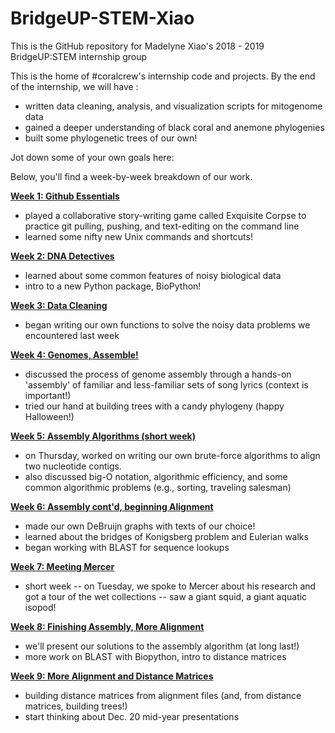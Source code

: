 # BridgeUP-STEM-Xiao

This is the GitHub repository for Madelyne Xiao's 2018 - 2019 BridgeUP:STEM internship group

This is the home of #coralcrew's internship code and projects. By the end of the internship, we will have :

- written data cleaning, analysis, and visualization scripts for mitogenome data
- gained a deeper understanding of black coral and anemone phylogenies
- built some phylogenetic trees of our own!

Jot down some of your own goals here: 


Below, you'll find a week-by-week breakdown of our work. 

[__Week 1: Github Essentials__](https://github.com/amnh/BridgeUP-STEM-Xiao/tree/master/blackcoral/week-1)
- played a collaborative story-writing game called Exquisite Corpse to practice git pulling, pushing, and text-editing on the command line
- learned some nifty new Unix commands and shortcuts!

[__Week 2: DNA Detectives__](https://github.com/amnh/BridgeUP-STEM-Xiao/tree/master/blackcoral/week-2)
- learned about some common features of noisy biological data
- intro to a new Python package, BioPython!

[__Week 3: Data Cleaning__](https://github.com/amnh/BridgeUP-STEM-Xiao/tree/master/blackcoral/week-3)
- began writing our own functions to solve the noisy data problems we encountered last week 

[__Week 4: Genomes, Assemble!__](https://github.com/amnh/BridgeUP-STEM-Xiao/tree/master/blackcoral/week-4)
- discussed the process of genome assembly through a hands-on 'assembly' of familiar and less-familiar sets of song lyrics (context is important!) 
- tried our hand at building trees with a candy phylogeny (happy Halloween!)

[__Week 5: Assembly Algorithms (short week)__](https://github.com/amnh/BridgeUP-STEM-Xiao/tree/master/blackcoral/week-5)
- on Thursday, worked on writing our own brute-force algorithms to align two nucleotide contigs. 
- also discussed big-O notation, algorithmic efficiency, and some common algorithmic problems (e.g., sorting, traveling salesman)

[__Week 6: Assembly cont'd, beginning Alignment__](https://github.com/amnh/BridgeUP-STEM-Xiao/tree/master/blackcoral/week-6)
- made our own DeBruijn graphs with texts of our choice!
- learned about the bridges of Konigsberg problem and Eulerian walks
- began working with BLAST for sequence lookups

[__Week 7: Meeting Mercer__](https://github.com/amnh/BridgeUP-STEM-Xiao/tree/master/blackcoral/week-7)
- short week -- on Tuesday, we spoke to Mercer about his research and got a tour of the wet collections -- saw a giant squid, a giant aquatic isopod!

[__Week 8: Finishing Assembly, More Alignment__](https://github.com/amnh/BridgeUP-STEM-Xiao/tree/master/blackcoral/week-8)
- we'll present our solutions to the assembly algorithm (at long last!)
- more work on BLAST with Biopython, intro to distance matrices

[__Week 9: More Alignment and Distance Matrices__](https://github.com/amnh/BridgeUP-STEM-Xiao/tree/master/blackcoral/week-9)
- building distance matrices from alignment files (and, from distance matrices, building trees!)
- start thinking about Dec. 20 mid-year presentations
